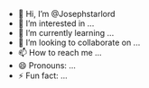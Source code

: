 - 👋 Hi, I’m @Josephstarlord
- 👀 I’m interested in ...
- 🌱 I’m currently learning ...
- 💞️ I’m looking to collaborate on ...
- 📫 How to reach me ...
- 😄 Pronouns: ...
- ⚡ Fun fact: ...

<!---
Josephstarlord/Josephstarlord is a ✨ special ✨ repository because its `README.md` (this file) appears on your GitHub profile.
You can click the Preview link to take a look at your changes.
--->
